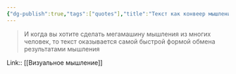 ```yaml
---
{"dg-publish":true,"tags":["quotes"],"title":"Текст как конвеер мышления для людей","date":"2021-08-28T08:39:00+03:00","modified_at":"2022-06-30T22:06:50+03:00","permalink":"/quotes/202108280839/","dgHomeLink":false,"dgPassFrontmatter":true}
---
```




> И когда вы хотите сделать мегамашину мышления из многих человек, то текст оказывается самой быстрой формой обмена результатами мышления


Link:: [[Визуальное мышление]]
